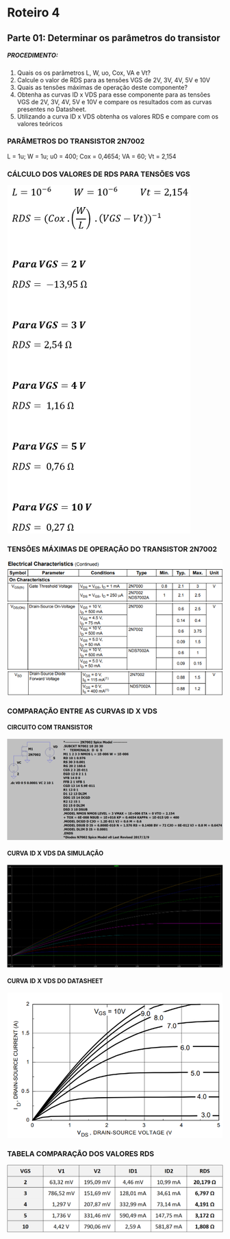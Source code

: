# Roteiro 4

## Parte 01: Determinar os parâmetros do transistor

##### PROCEDIMENTO:

1. Quais os os parâmetros L, W, uo, Cox, VA e Vt?
2. Calcule o valor de RDS para as tensões VGS de 2V, 3V, 4V, 5V e 10V
3. Quais as tensões máximas de operação deste componente?
4. Obtenha as curvas ID x VDS para esse componente para as tensões VGS de 2V, 3V, 4V, 5V e 10V e compare os resultados com as curvas presentes no Datasheet.
5. Utilizando a curva ID x VDS obtenha os valores RDS e compare com os valores teóricos

### PARÂMETROS DO TRANSISTOR 2N7002

L = 1u;  W = 1u; u0 = 400; Cox = 0,4654; VA = 60; Vt = 2,154

### CÁLCULO DOS VALORES DE RDS PARA TENSÕES VGS

![calculotensoesvgs](/resources/imagens/relatorio4/parte1/calculotensoesvgs.png)

### TENSÕES MÁXIMAS DE OPERAÇÃO DO TRANSISTOR 2N7002

![tensoesmax2n70021](/resources/imagens/relatorio4/parte1/tensoesmax2n70021.png)
![tensoesmax2n70022](/resources/imagens/relatorio4/parte1/tensoesmax2n70022.png)
![tensoesmax2n70023](/resources/imagens/relatorio4/parte1/tensoesmax2n70023.png)

### COMPARAÇÃO ENTRE AS CURVAS ID X VDS

#### CIRCUITO COM TRANSISTOR

![circuitotransistor](/resources/imagens/relatorio4/parte1/circuitotransistor.png)

#### CURVA ID X VDS DA SIMULAÇÃO

![curvaidvdssimulacao](/resources/imagens/relatorio4/parte1/curvaidvdssimulacao.png)

#### CURVA ID X VDS DO DATASHEET

![curvaidvdsdatasheet](/resources/imagens/relatorio4/parte1/curvaidcdsdatasheet.png)

### TABELA COMPARAÇÃO DOS VALORES RDS

![comparacaovaloresrds](/resources/imagens/relatorio4/parte1/comparacaovaloresrds.png)
